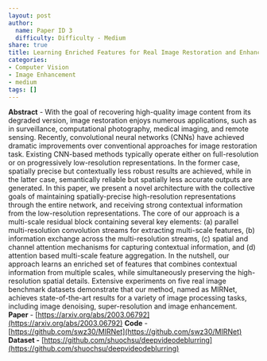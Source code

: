 ```yaml
---
layout: post
author:
  name: Paper ID 3
  difficulty: Difficulty - Medium
share: true
title: Learning Enriched Features for Real Image Restoration and Enhancement
categories:
- Computer Vision
- Image Enhancement
- medium
tags: []
---
```

**Abstract** - With the goal of recovering high-quality image content from its degraded version, image restoration enjoys numerous applications, such as in surveillance, computational photography, medical imaging, and remote sensing. Recently, convolutional neural networks (CNNs) have achieved dramatic improvements over conventional approaches for image restoration task. Existing CNN-based methods typically operate either on full-resolution or on progressively low-resolution representations. In the former case, spatially precise but contextually less robust results are achieved, while in the latter case, semantically reliable but spatially less accurate outputs are generated. In this paper, we present a novel architecture with the collective goals of maintaining spatially-precise high-resolution representations through the entire network, and receiving strong contextual information from the low-resolution representations. The core of our approach is a multi-scale residual block containing several key elements: (a) parallel multi-resolution convolution streams for extracting multi-scale features, (b) information exchange across the multi-resolution streams, (c) spatial and channel attention mechanisms for capturing contextual information, and (d) attention based multi-scale feature aggregation. In the nutshell, our approach learns an enriched set of features that combines contextual information from multiple scales, while simultaneously preserving the high-resolution spatial details. Extensive experiments on five real image benchmark datasets demonstrate that our method, named as MIRNet, achieves state-of-the-art results for a variety of image processing tasks, including image denoising, super-resolution and image enhancement.
**Paper** - [https://arxiv.org/abs/2003.06792](https://arxiv.org/abs/2003.06792)
**Code** - [https://github.com/swz30/MIRNet](https://github.com/swz30/MIRNet)
**Dataset -** [https://github.com/shuochsu/deepvideodeblurring](https://github.com/shuochsu/deepvideodeblurring)
    